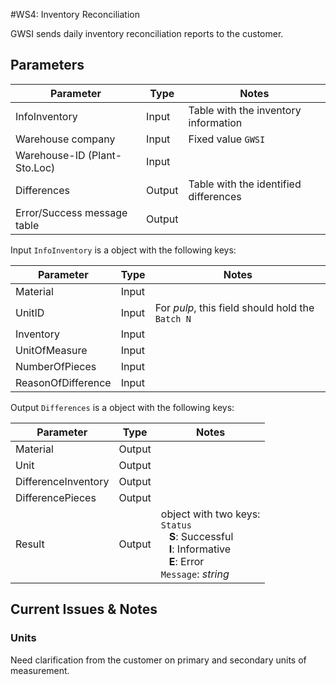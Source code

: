 #WS4: Inventory Reconciliation

GWSI sends daily inventory reconciliation reports to the customer.

## Parameters

| Parameter | Type | Notes |
|----------|--------|----|
| InfoInventory | Input | Table with the inventory information |
| Warehouse company | Input | Fixed value `GWSI` |
| Warehouse-ID (Plant-Sto.Loc) | Input | |
| Differences | Output | Table with the identified differences |
| Error/Success message table | Output | |

Input `InfoInventory` is a object with the following keys:

| Parameter | Type | Notes |
|----------|--------|----|
| Material | Input | |
| UnitID | Input | For _pulp_, this field should hold the `Batch N` |
| Inventory | Input | |
| UnitOfMeasure | Input | |
| NumberOfPieces | Input | |
| ReasonOfDifference | Input | |

Output `Differences` is a object with the following keys:

| Parameter | Type | Notes |
|----------|--------|----|
| Material | Output | |
| Unit | Output | |
| DifferenceInventory | Output | |
| DifferencePieces | Output | |
| Result | Output | object with two keys:<br>`Status`<br>&nbsp;&nbsp;&nbsp;**S**: Successful<br>&nbsp;&nbsp;&nbsp;**I**: Informative<br>&nbsp;&nbsp;&nbsp;**E**: Error<br>`Message`: _string_ |

## Current Issues & Notes

### Units

Need clarification from the customer on primary and secondary units of measurement.
